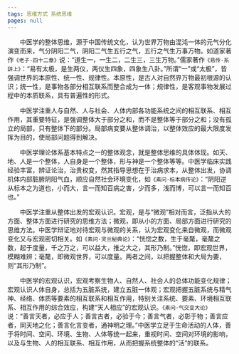 ```yaml
---
tags: 思维方式 系统思维
pages: null
---
```

&emsp;&emsp;中医学的整体思维，源于中国传统文化，认为世界万物由混沌一体的元气分化演变而来，气分阴阳二气，阴阳二气生五行之气，五行之气生万事万物。如道家著作`《老子·四十二章》`说：“道生一，一生二，二生三，三生万物。”儒家著作`《易传·系辞上》`：“易有太极，是生两仪，两仪生四象，四象生八卦。”所谓“一”或“太极”，皆强调世界的本原性、统一性、规律性。本原性，是古人对自然界万物最初根源的认识；统一性，是事物各部分相互联系而整合成为一体；规律性，是客观事物发展过程中的本质联系，具有普遍性的形式。

&emsp;&emsp;中医学注重人与自然、人与社会、人体内部各功能系统之间的相互联系、相互作用，其重要特征，是强调整体大于部分之和，而不是整体等于部分之和；没有孤立的局部，只有整体下的部分。局部病变要从整体调治，以整体效应的最大限度发挥为目的，使局部问题得到解决。

&emsp;&emsp;中医学理论体系基本特点之一的整体观念，就是整体思维的具体体现。如天、地、人是一个整体，人自身是一个整体，形与神是一个整体等等。中医学临床实践经验丰富，辨证论治，治贵权变，然其指导思想在于治病求本，从整体出发，协调机体内部脏腑阴阳气血，顺应自然社会环境变化，如`《素问·标本病传论》`：“阴阳逆从标本之为道也，小而大，言一而知百病之害，少而多，浅而博，可以言一而知百也。”

&emsp;&emsp;中医学注重从整体出发的宏观认识。宏观，是与“微观”相对而言，泛指从大的方面、整体方面进行研究的思维方法；微观，即从小的方面、局部方面进行研究的思维方法。中医学辩证地对待宏观与微观的关系，认为宏观变化来自微观，而微观变化又与宏观密切相关。如`《素问·灵兰秘典论》`：“恍惚之数，生于毫氂，毫氂之数，起于度量，千之万之，可以益大，推之大之，其形乃制。”恍惚，即宏观世界，模糊难辨；毫氂，即微观世界，可以度量。两者之间，以把握整体和大局为要，则“其形乃制”。

&emsp;&emsp;中医学的宏观认识，宏观考察生物人、自然人、社会人的总体功能变化规律；宏观认识人体自身，总括为五脏系统，建立五脏一体观；宏观把握五脏系统与精气神、经络、体质等要素的相互联系和相互作用，特别关注系统、要素、环境相互联系、相互作用的综合效应，构建“天人相应”的宏观认识。`《素问·气交变大论》`说：“善言天者，必应于人；善言古者，必验于今；善言气者，必彰于物；善言应者，同天地之化；善言化言变者，通神明之理。”中医学立足于生命活动的人体，善于将时间、空间、环境、生物、人体等统一起来，重视时间、空间对环境的影响，以及与生物、人的相互联系、相互作用，从而把握系统整体的“活”的联系。